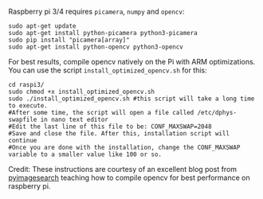 Raspberry pi 3/4 requires `picamera`, `numpy` and `opencv`:
```Shell
sudo apt-get update
sudo apt-get install python-picamera python3-picamera
sudo pip install "picamera[array]"
sudo apt-get install python-opencv python3-opencv
```
For best results, compile opencv natively on the Pi with ARM optimizations. You can use the script `install_optimized_opencv.sh` for this:

```Shell
cd raspi3/
sudo chmod +x install_optimized_opencv.sh
sudo ./install_optimized_opencv.sh #this script will take a long time to execute.
#After some time, the script will open a file called /etc/dphys-swapfile in nano text editor
#Edit the last line of this file to be: CONF_MAXSWAP=2048
#Save and close the file. After this, installation script will continue
#Once you are done with the installation, change the CONF_MAXSWAP variable to a smaller value like 100 or so.
```

Credit:
These instructions are courtesy of an excellent blog post from [pyimagesearch](https://www.pyimagesearch.com/2017/10/09/optimizing-opencv-on-the-raspberry-pi/) teaching how to compile opencv for best performance on raspberry pi.
